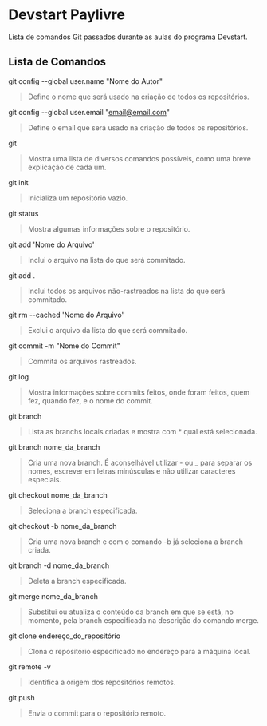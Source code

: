 # Devstart Paylivre

Lista de comandos Git passados durante as aulas do programa Devstart.


## Lista de Comandos

git config --global user.name "Nome do Autor"
>Define o nome que será usado na criação de todos os repositórios.

git config --global user.email "email@email.com"
>Define o email que será usado na criação de todos os repositórios.

git
>Mostra uma lista de diversos comandos possíveis, como uma breve explicação de cada um.

git init
>Inicializa um repositório vazio.

git status
>Mostra algumas informações sobre o repositório.

git add 'Nome do Arquivo'
>Inclui o arquivo na lista do que será commitado.

git add .
>Inclui todos os arquivos não-rastreados na lista do que será commitado.

git rm --cached 'Nome do Arquivo'
>Exclui o arquivo da lista do que será commitado.

git commit -m "Nome do Commit"
>Commita os arquivos rastreados.

git log
>Mostra informações sobre commits feitos, onde foram feitos, quem fez, quando fez, e o nome do commit.

git branch
>Lista as branchs locais criadas e mostra com * qual está selecionada.

git branch nome_da_branch
>Cria uma nova branch. É aconselhável utilizar - ou _ para separar os nomes, escrever em letras minúsculas e não utilizar caracteres especiais.

git checkout nome_da_branch
>Seleciona a branch especificada.

git checkout -b nome_da_branch
>Cria uma nova branch e com o comando -b já seleciona a branch criada.

git branch -d nome_da_branch
>Deleta a branch especificada.

git merge nome_da_branch
>Substitui ou atualiza o conteúdo da branch em que se está, no momento, pela branch especificada na descrição do comando merge.

git clone endereço_do_repositório
>Clona o repositório especificado no endereço para a máquina local.

git remote -v
>Identifica a origem dos repositórios remotos.

git push
>Envia o commit para o repositório remoto.